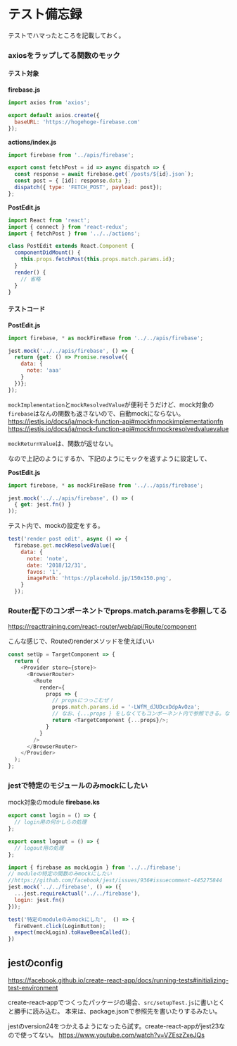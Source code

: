 # テスト備忘録
テストでハマったところを記載しておく。


### axiosをラップしてる関数のモック

#### テスト対象
<b>firebase.js</b>
```javascript
import axios from 'axios';

export default axios.create({
  baseURL: 'https://hogehoge-firebase.com'
});
```

<b>actions/index.js</b>
```javascript
import firebase from '../apis/firebase';

export const fetchPost = id => async dispatch => {
  const response = await firebase.get(`/posts/${id}.json`);
  const post = { [id]: response.data };
  dispatch({ type: 'FETCH_POST', payload: post});
};
```

<b>PostEdit.js</b>
```javascript
import React from 'react';
import { connect } from 'react-redux';
import { fetchPost } from '../../actions';

class PostEdit extends React.Component {
  componentDidMount() {
    this.props.fetchPost(this.props.match.params.id);
  }
  render() {
    // 省略
  }
}
```

#### テストコード

<b>PostEdit.js</b>
```javascript
import firebase, * as mockFireBase from '../../apis/firebase';

jest.mock('../../apis/firebase', () => {
  return {get: () => Promise.resolve({
    data: {
      note: 'aaa'
    }
  })};
});
```
`mockImplementation`と`mockResolvedValue`が便利そうだけど、mock対象の`firebase`はなんの関数も返さないので、自動mockにならない。  
https://jestjs.io/docs/ja/mock-function-api#mockfnmockimplementationfn
https://jestjs.io/docs/ja/mock-function-api#mockfnmockresolvedvaluevalue

`mockReturnValue`は、関数が返せない。

なので上記のようにするか、下記のようにモックを返すように設定して、

<b>PostEdit.js</b>
```javascript
import firebase, * as mockFireBase from '../../apis/firebase';

jest.mock('../../apis/firebase', () => (
  { get: jest.fn() }
));
```

テスト内で、mockの設定をする。
```javascript
test('render post edit', async () => {
  firebase.get.mockResolvedValue({
    data: {
      note: 'note',
      date: '2018/12/31',
      favos: '1',
      imagePath: 'https://placehold.jp/150x150.png',
    }
  });
```

### Router配下のコンポーネントでprops.match.paramsを参照してる

https://reacttraining.com/react-router/web/api/Route/component


こんな感じで、Routeのrenderメソッドを使えばいい
```javascript
const setUp = TargetComponent => {
  return (
    <Provider store={store}>
      <BrowserRouter>
        <Route 
          render={
            props => { 
              // propsにつっこむぜ！
              props.match.params.id = '-LWfM_dJUDcxDdpAvOza';
              // なお、{...props } をしなくてもコンポーネント内で参照できる。なんでだろう。
              return <TargetComponent {...props}/>; 
            }
          }
        />
      </BrowserRouter>
    </Provider>
  );
};
```

### jestで特定のモジュールのみmockにしたい

mock対象のmodule
<b>firebase.ks</b>
```javascript
export const login = () => {
  // login用の何かしらの処理
};

export const logout = () => {
  // logout用の処理
};
```

```javascript
import { firebase as mockLogin } from '../../firebase';
// moduleの特定の関数のみmockにしたい
//https://github.com/facebook/jest/issues/936#issuecomment-445275844
jest.mock('../../firebase', () => ({
  ...jest.requireActual('../../firebase'),
  login: jest.fn() 
}));

test('特定のmoduleのみmockにした',  () => {
  fireEvent.click(LoginButton);
  expect(mockLogin).toHaveBeenCalled();
})

```

## jestのconfig
https://facebook.github.io/create-react-app/docs/running-tests#initializing-test-environment

create-react-appでつくったパッケージの場合、`src/setupTest.js`に書いとくと勝手に読み込む。
本来は、package.jsonで参照先を書いたりするみたい。

jestのversion24をつかえるようになったら試す。create-react-appがjest23なので使ってない。
https://www.youtube.com/watch?v=VZEszZxeJQs



